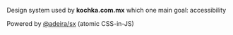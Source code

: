 Design system used by **kochka.com.mx** which one main goal: accessibility

Powered by [@adeira/sx](https://www.npmjs.com/package/@adeira/sx) (atomic CSS-in-JS)
